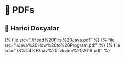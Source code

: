 # 🧾 PDFs


<!--Index-->

## 📂 Harici Dosyalar

{% file src="./Head%20First%20Java.pdf" %}
{% file src="./Java%20How%20to%20Program.pdf" %}
{% file src="./S%C4%B1nav%20Takvimi%202019.pdf" %}

<!--Index-->

